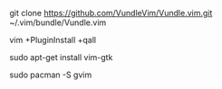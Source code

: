 git clone https://github.com/VundleVim/Vundle.vim.git ~/.vim/bundle/Vundle.vim

vim +PluginInstall +qall

sudo apt-get install vim-gtk

sudo pacman -S gvim
